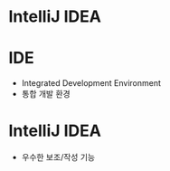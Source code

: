 # IntelliJ IDEA
# IDE

- Integrated Development Environment
- 통합 개발 환경

# IntelliJ IDEA

- 우수한 보조/작성 기능
